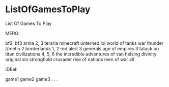 ListOfGamesToPlay
=================

List Of Games To Play

MERG: 

bf2, bf3
arma 2, 3
teraria 
minecraft 
unterned
lol
world of tanks 
war thunder
//metin 2 
borderlands 1, 2
red alert 3
generals 
age of empires 3 
tatack on titan 
civilizations 4, 5, 6 
the incredible adventures of van helsing
divinity original sin 
stronghold crusader
rise of nations
men of war all

IDEeI: 

game1
game2
game3
.
.
.
